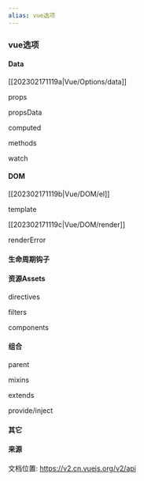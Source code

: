 ```yaml
---
alias: vue选项
---
```

### vue选项

#### Data

[[202302171119a|Vue/Options/data]]

props

propsData

computed

methods

watch


#### DOM

[[202302171119b|Vue/DOM/el]]


template

[[202302171119c|Vue/DOM/render]]

renderError




#### 生命周期钩子


#### 资源Assets

directives

filters

components



#### 组合

parent

mixins

extends

provide/inject





#### 其它




#### 来源
文档位置: https://v2.cn.vuejs.org/v2/api